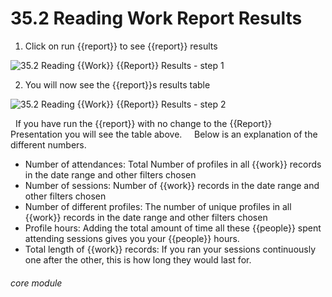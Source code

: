 # 35.2 Reading Work Report Results

1. Click on run {{report}} to see {{report}} results

![35.2 Reading {{Work}} {{Report}} Results - step 1](35.2_Reading_Work_Report_Results_im_1.png)

2. You will now see the {{report}}s results table

![35.2 Reading {{Work}} {{Report}} Results - step 2](35.2_Reading_Work_Report_Results_im_2.png)

 
If you have run the {{report}} with no change to the {{Report}} Presentation you will see the table above.  
 
Below is an explanation of the different numbers. 
- Number of attendances: Total Number of profiles in all {{work}} records in the date range and other filters chosen
- Number of sessions: Number of {{work}} records in the date range and other filters chosen 
- Number of different profiles: The number of unique profiles in all {{work}} records in the date range and other filters chosen 
- Profile hours: Adding the total amount of time all these {{people}} spent attending sessions gives you your {{people}} hours.
- Total length of {{work}} records: If you ran your sessions continuously one after the other, this is how long they would last for.


###### core module

